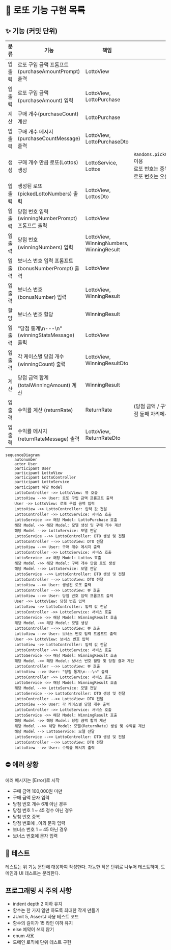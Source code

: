 # 🎰 로또 기능 구현 목록

## ✨ 기능 (커밋 단위)

| 분류  | 기능                                     | 책임                                       | 비고                                                                         |
|-----|----------------------------------------|------------------------------------------|----------------------------------------------------------------------------|
| 입출력 | 로또 구입 금액 프롬프트(purchaseAmountPrompt) 출력 | LottoView                                |                                                                            |
| 입출력 | 로또 구입 금액(purchaseAmount) 입력            | LottoView, LottoPurchase                 |                                                                            |
| 계산  | 구매 개수(purchaseCount) 계산                | LottoPurchase                            |                                                                            | 
| 입출력 | 구매 개수 메시지(purchaseCountMessage) 출력     | LottoView, LottoPurchaseDto              |                                                                            |
| 생성  | 구매 개수 만큼 로또(Lottos) 생성                 | LottoService, Lottos                     | `Randoms.pickUniqueNumbersInRange()` 이용 <br/> 로또 번호는 중복 없음<br/>로또 번호는 오름차순 |
| 입출력 | 생성된 로또(pickedLottoNumbers) 출력          | LottoView, LottosDto                     |                                                                            |
| 입출력 | 당첨 번호 입력(winningNumberPrompt) 프롬프트 출력  | LottoView                                |                                                                            |
| 입출력 | 당첨 번호(winningNumbers) 입력               | LottoView, WinningNumbers, WinningResult |                                                                            |
| 입출력 | 보너스 번호 입력 프롬프트(bonusNumberPrompt) 출력   | LottoView                                |                                                                            | 
| 입출력 | 보너스 번호(bonusNumber) 입력                 | LottoView, WinningResult                 |                                                                            |
| 할당  | 보너스 번호 할당                              | WinningResult                            |                                                                            |             
| 입출력 | "당첨 통계\n---\n"(winningStatsMessage) 출력 | LottoView                                |                                                                            |
| 입출력 | 각 케이스별 당첨 개수(winningCount) 출력          | LottoView, WinningResultDto              |                                                                            |
| 계산  | 당첨 금액 합계(totalWinningAmount) 계산        | WinningResult                            |                                                                            |
| 입출력 | 수익률 계산 (returnRate)                    | ReturnRate                               | (당첨 금액 / 구입 금액) * 100 계산(소수점 둘째 자리에서 반올림)                                  |
| 입출력 | 수익률 메시지(returnRateMessage) 출력          | LottoView, ReturnRateDto                 |                                                                            |

```mermaid
sequenceDiagram
    autonumber
    actor User
    participant User
    participant LottoView
    participant LottoController
    participant LottoService
    participant 해당 Model
    LottoController ->> LottoView: 뷰 호출
    LottoView -->> User: 로또 구입 금액 프롬프트 출력
    User ->> LottoView: 로또 구입 금액 입력
    LottoView ->> LottoController: 입력 값 전달
    LottoController ->> LottoService: 서비스 호출
    LottoService ->> 해당 Model: LottoPurchase 호출
    해당 Model ->> 해당 Model: 모델 생성 및 구매 개수 계산
    해당 Model -->> LottoService: 모델 전달
    LottoService -->> LottoController: DTO 생성 및 전달
    LottoController -->> LottoView: DTO 전달
    LottoView -->> User: 구매 개수 메시지 출력
    LottoController ->> LottoService: 서비스 호출
    LottoService ->> 해당 Model: Lottos 호출
    해당 Model ->> 해당 Model: 구매 개수 만큼 로또 생성
    해당 Model -->> LottoService: 모델 전달
    LottoService -->> LottoController: DTO 생성 및 전달
    LottoController -->> LottoView: DTO 전달
    LottoView -->> User: 생성된 로또 출력
    LottoController -->> LottoView: 뷰 호출
    LottoView -->> User: 당첨 번호 입력 프롬프트 출력
    User ->> LottoView: 당첨 번호 입력
    LottoView ->> LottoController: 입력 값 전달
    LottoController ->> LottoService: 서비스 호출
    LottoService ->> 해당 Model: WinningResult 호출
    해당 Model ->> 해당 Model: 모델 생성
    LottoController -->> LottoView: 뷰 호출
    LottoView -->> User: 보너스 번호 입력 프롬프트 출력
    User ->> LottoView: 보너스 번호 입력
    LottoView ->> LottoController: 입력 값 전달
    LottoController ->> LottoService: 서비스 호출
    LottoService ->> 해당 Model: WinningResult 호출
    해당 Model ->> 해당 Model: 보너스 번호 할당 및 당첨 결과 계산
    LottoController -->> LottoView: 뷰 호출
    LottoView -->> User: "당첨 통계\n---\n" 출력
    LottoController ->> LottoService: 서비스 호출
    LottoService ->> 해당 Model: WinningResult 호출
    해당 Model -->> LottoService: 모델 전달
    LottoService -->> LottoController: DTO 생성 및 전달
    LottoController -->> LottoView: DTO 전달
    LottoView -->> User: 각 케이스별 당첨 개수 출력
    LottoController ->> LottoService: 서비스 호출
    LottoService ->> 해당 Model: WinningResult 호출
    해당 Model ->> 해당 Model: 당첨 금액 합계 계산
    해당 Model -->> 해당 Model: 모델(ReturnRate) 생성 및 수익률 계산
    해당 Model --> LottoService: 모델 전달
    LottoService -->> LottoController: DTO 생성 및 전달
    LottoController -->> LottoView: DTO 전달
    LottoView -->> User: 수익률 메시지 출력
```

## ⛔️ 에러 상황

에러 메시지는 \[Error\]로 시작

* 구매 금액 100,000원 미만
* 구매 금액 문자 입력
* 당첨 번호 개수 6개 아닌 경우
* 당첨 번호 1 ~ 45 정수 아닌 경우
* 당첨 번호 중복
* 당첨 번호에 `,`이외 문자 입력
* 보너스 번호 1 ~ 45 아닌 경우
* 보너스 번호에 문자 입력

## 🧪 테스트

테스트는 위 기능 문단에 대응하여 작성한다. 가능한 작은 단위로 나누어 테스트하며, 도메인과 UI 테스트는 분리한다.

## 프로그래밍 시 주의 사항

* indent depth 2 이하 유지
* 함수는 한 가지 일만 하도록 최대한 작게 만들기
* JUnit 5, AssertJ 사용 테스트 코드
* 함수의 길이가 15 라인 이하 유지
* else 예약어 쓰지 않기
* enum 사용
* 도메인 로직에 단위 테스트 구현